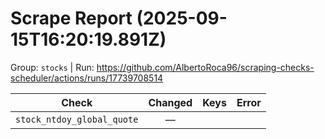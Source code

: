 # Scrape Report (2025-09-15T16:20:19.891Z)

Group: `stocks`  |  Run: https://github.com/AlbertoRoca96/scraping-checks-scheduler/actions/runs/17739708514

| Check | Changed | Keys | Error |
|---|:---:|:--|:--|
| `stock_ntdoy_global_quote` | — |  |  |
